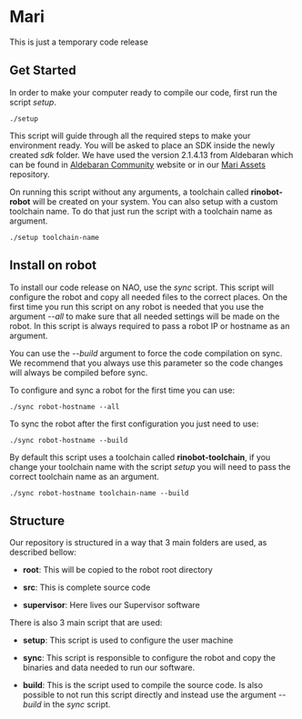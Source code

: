 # Mari
This is just a temporary code release

## Get Started
In order to make your computer ready to compile our code, first run the script *setup*.
```shell
./setup
```
This script will guide through all the required steps to make your environment ready. You will be asked to place an SDK inside the newly created *sdk* folder. We have used the version 2.1.4.13 from Aldebaran which can be found in [Aldebaran Community](https://community.ald.softbankrobotics.com/en/resources/software) website or in our [Mari Assets](https://github.com/AlexanderSilvaB/Mari-Assets) repository. 

On running this script without any arguments, a toolchain called **rinobot-robot** will be created on your system. You can also setup with a custom toolchain name. To do that just run the script with a toolchain name as argument.
```shell
./setup toolchain-name
```

## Install on robot
To install our code release on NAO, use the *sync* script. This script will configure the robot and copy all needed files to the correct places. On the first time you run this script on any robot is needed that you use the argument *--all* to make sure that all needed settings will be made on the robot. In this script is always required to pass a robot IP or hostname as an argument.

You can use the *--build* argument to force the code compilation on sync. We recommend that you always use this parameter so the code changes will always be compiled before sync.

To configure and sync a robot for the first time you can use:
```shell
./sync robot-hostname --all
```

To sync the robot after the first configuration you just need to use:
```shell
./sync robot-hostname --build
```

By default this script uses a toolchain called **rinobot-toolchain**, if you change your toolchain name with the script *setup* you will need to pass the correct toolchain name as an argument.
```shell
./sync robot-hostname toolchain-name --build
```

## Structure
Our repository is structured in a way that 3 main folders are used, as described bellow:
* **root**: This will be copied to the robot root directory

* **src**: This is complete source code

* **supervisor**: Here lives our Supervisor software

There is also 3 main script that are used:
* **setup**: This script is used to configure the user machine

* **sync**: This script is responsible to configure the robot and copy the binaries and data needed to run our software.

* **build**: This is the script used to compile the source code. Is also possible to not run this script directly and instead use the argument *--build* in the *sync* script.